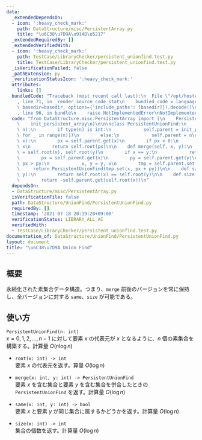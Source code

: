 ```yaml
---
data:
  _extendedDependsOn:
  - icon: ':heavy_check_mark:'
    path: DataStructure/misc/PersistentArray.py
    title: "\u6C38\u7D9A\u914D\u5217"
  _extendedRequiredBy: []
  _extendedVerifiedWith:
  - icon: ':heavy_check_mark:'
    path: TestCase/LibraryChecker/persistent_unionfind.test.py
    title: TestCase/LibraryChecker/persistent_unionfind.test.py
  _isVerificationFailed: false
  _pathExtension: py
  _verificationStatusIcon: ':heavy_check_mark:'
  attributes:
    links: []
  bundledCode: "Traceback (most recent call last):\n  File \"/opt/hostedtoolcache/Python/3.10.6/x64/lib/python3.10/site-packages/onlinejudge_verify/documentation/build.py\"\
    , line 71, in _render_source_code_stat\n    bundled_code = language.bundle(stat.path,\
    \ basedir=basedir, options={'include_paths': [basedir]}).decode()\n  File \"/opt/hostedtoolcache/Python/3.10.6/x64/lib/python3.10/site-packages/onlinejudge_verify/languages/python.py\"\
    , line 96, in bundle\n    raise NotImplementedError\nNotImplementedError\n"
  code: "from DataStructure.misc.PersistentArray import (\n    PersistentArray,\n\
    \    init_persistent_array\n)\n\n\nclass PersistentUnionFind:\n    def __init__(self,\
    \ n):\n        if type(n) is int:\n            self.parent = init_persistent_array([-1\
    \ for _ in range(n)])\n        else:\n            self.parent = n\n\n    def root(self,\
    \ x):\n        px = self.parent.get(x)\n        if px < 0:\n            return\
    \ x\n        return self.root(px)\n\n    def merge(self, x, y):\n        x, y\
    \ = self.root(x), self.root(y)\n        if x == y:\n            return self\n\
    \        px = self.parent.get(x)\n        py = self.parent.get(y)\n        if\
    \ px > py:\n            x, y = y, x\n        tmp = self.parent.set(y, x)\n   \
    \     return PersistentUnionFind(tmp.set(x, px + py))\n\n    def same(self, x,\
    \ y):\n        return self.root(x) == self.root(y)\n\n    def size(self, x):\n\
    \        return -self.parent.get(self.root(x))\n"
  dependsOn:
  - DataStructure/misc/PersistentArray.py
  isVerificationFile: false
  path: DataStructure/UnionFind/PersistentUnionFind.py
  requiredBy: []
  timestamp: '2021-07-18 20:19:20+09:00'
  verificationStatus: LIBRARY_ALL_AC
  verifiedWith:
  - TestCase/LibraryChecker/persistent_unionfind.test.py
documentation_of: DataStructure/UnionFind/PersistentUnionFind.py
layout: document
title: "\u6C38\u7D9A Union Find"
---
```


## 概要
永続化された素集合データ構造。つまり、`merge` 前後のバージョンを常に保持し、全バージョンに対する `same`、`size` が可能である。

## 使い方
`PersistentUnionFind(n: int)`  
$x = 0, 1, 2, \dots, n - 1$ に対して要素 $x$ の代表元が $x$ となるように、$n$ 個の素集合を構築する。計算量 $O(n \log n)$

- `root(x: int) -> int`  
要素 $x$ の代表元を返す。算量 $O(\log n)$

- `merge(x: int, y: int) -> PersistentUnionFind`  
要素 $x$ を含む集合と要素 $y$ を含む集合を併合したときの `PersistentUnionFind` を返す。計算量 $O(\log n)$

- `same(x: int, y: int) -> bool`  
要素 $x$ と要素 $y$ が同じ集合に属するかどうかを返す。計算量 $O(\log n)$

- `size(x: int) -> int`  
集合の個数を返す。計算量 $O(\log n)$
